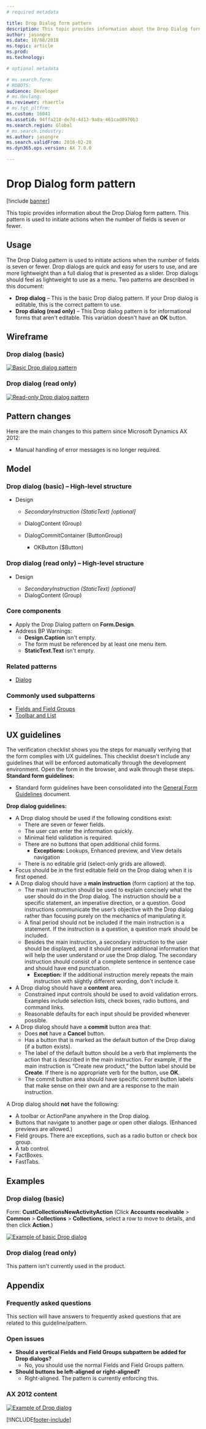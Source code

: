 ```yaml
---
# required metadata

title: Drop Dialog form pattern
description: This topic provides information about the Drop Dialog form pattern. This pattern is used to initiate actions when the number of fields is seven or fewer. 
author: jasongre
ms.date: 10/08/2018
ms.topic: article
ms.prod: 
ms.technology: 

# optional metadata

# ms.search.form: 
# ROBOTS: 
audience: Developer
# ms.devlang: 
ms.reviewer: rhaertle
# ms.tgt_pltfrm: 
ms.custom: 16041
ms.assetid: 94ffa218-de7d-4d13-9a8a-461cad0970b3
ms.search.region: Global
# ms.search.industry: 
ms.author: jasongre
ms.search.validFrom: 2016-02-28
ms.dyn365.ops.version: AX 7.0.0

---
```


# Drop Dialog form pattern

[!include [banner](../includes/banner.md)]

This topic provides information about the Drop Dialog form pattern. This pattern is used to initiate actions when the number of fields is seven or fewer. 

## Usage

The Drop Dialog pattern is used to initiate actions when the number of fields is seven or fewer. Drop dialogs are quick and easy for users to use, and are more lightweight than a full dialog that is presented as a slider. Drop dialogs should feel as lightweight to use as a menu. Two patterns are described in this document:

-   **Drop dialog** – This is the basic Drop dialog pattern. If your Drop dialog is editable, this is the correct pattern to use.
-   **Drop dialog (read only)** – This Drop dialog pattern is for informational forms that aren't editable. This variation doesn't have an **OK** button.

## Wireframe
### Drop dialog (basic)

[![Basic Drop dialog pattern](./media/dropdialog1.png)](./media/dropdialog1.png)

### Drop dialog (read only)

[![Read-only Drop dialog pattern](./media/dropdialog2.png)](./media/dropdialog2.png)

## Pattern changes
Here are the main changes to this pattern since Microsoft Dynamics AX 2012:

-   Manual handling of error messages is no longer required.

## Model
### Drop dialog (basic) – High-level structure

- Design

    - *SecondaryInstruction (StaticText) \[optional\]*
    - DialogContent (Group)
    - DialogCommitContainer (ButtonGroup)

        - OKButton ($Button)

### Drop dialog (read only) – High-level structure

- Design

    - *SecondaryInstruction (StaticText) \[optional\]*
    - DialogContent (Group)

### Core components

-   Apply the Drop Dialog pattern on **Form.Design**.
-   Address BP Warnings:
    -   **Design.Caption** isn't empty.
    -   The form must be referenced by at least one menu item.
    -   **StaticText.Text** isn't empty.

### Related patterns

-   [Dialog](dialog-form-pattern.md)

### Commonly used subpatterns

-   [Fields and Field Groups](fields-field-groups-subpattern.md)
-   [Toolbar and List](toolbar-list-subpattern.md)

## UX guidelines
The verification checklist shows you the steps for manually verifying that the form complies with UX guidelines. This checklist doesn't include any guidelines that will be enforced automatically through the development environment. Open the form in the browser, and walk through these steps. **Standard form guidelines:**

-   Standard form guidelines have been consolidated into the [General Form Guidelines](general-form-guidelines.md) document.

**Drop dialog guidelines:**

-   A Drop dialog should be used if the following conditions exist:
    -   There are seven or fewer fields.
    -   The user can enter the information quickly.
    -   Minimal field validation is required.
    -   There are no buttons that open additional child forms.
        -   **Exceptions:** Lookups, Enhanced preview, and View details navigation
    -   There is no editable grid (select-only grids are allowed).
-   Focus should be in the first editable field on the Drop dialog when it is first opened.
-   A Drop dialog should have a **main instruction** (form caption) at the top.
    -   The main instruction should be used to explain concisely what the user should do in the Drop dialog. The instruction should be a specific statement, an imperative direction, or a question. Good instructions communicate the user’s objective with the Drop dialog rather than focusing purely on the mechanics of manipulating it.
    -   A final period should not be included if the main instruction is a statement. If the instruction is a question, a question mark should be included.
    -   Besides the main instruction, a secondary instruction to the user should be displayed, and it should present additional information that will help the user understand or use the Drop dialog. The secondary instruction should consist of a complete sentence in sentence case and should have end punctuation.
        -   **Exception:** If the additional instruction merely repeats the main instruction with slightly different wording, don't include it.
-   A Drop dialog should have a **content** area.
    -   Constrained input controls should be used to avoid validation errors. Examples include selection lists, check boxes, radio buttons, and command links.
    -   Reasonable defaults for each input should be provided whenever possible.
-   A Drop dialog should have a **commit** button area that:
    -   Does **not** have a **Cancel** button.
    -   Has a button that is marked as the default button of the Drop dialog (if a button exists).
    -   The label of the default button should be a verb that implements the action that is described in the main instruction. For example, if the main instruction is “Create new product,” the button label should be **Create**. If there is no appropriate verb for the button, use **OK**.
    -   The commit button area should have specific commit button labels that make sense on their own and are a response to the main instruction.

A Drop dialog should **not** have the following:

-   A toolbar or ActionPane anywhere in the Drop dialog.
-   Buttons that navigate to another page or open other dialogs. (Enhanced previews are allowed.)
-   Field groups. There are exceptions, such as a radio button or check box group.
-   A tab control.
-   FactBoxes.
-   FastTabs.

## Examples
### Drop dialog (basic)

Form: **CustCollectionsNewActivityAction** (Click **Accounts receivable** &gt; **Common** &gt; **Collections** &gt; **Collections**, select a row to move to details, and then click **Action**.) 

[![Example of basic Drop dialog](./media/dropdialog3.png)](./media/dropdialog3.png)

### Drop dialog (read only)

This pattern isn't currently used in the product.

## Appendix
### Frequently asked questions

This section will have answers to frequently asked questions that are related to this guideline/pattern.

### Open issues

-   **Should a vertical Fields and Field Groups subpattern be added for Drop dialogs?**
    -   No, you should use the normal Fields and Field Groups pattern.
-   **Should buttons be left-aligned or right-aligned?**
    -   Right-aligned. The pattern is currently enforcing this.

### AX 2012 content

[![Example of Drop dialog](./media/dropdialog4.png)](./media/dropdialog4.png)


[!INCLUDE[footer-include](../../../includes/footer-banner.md)]